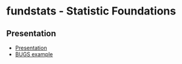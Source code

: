 # fundstats - Statistic Foundations

## Presentation

* [Presentation](https://philwebsurfer.github.io/fundstats/exposition.pdf)
* [BUGS example](https://philwebsurfer.github.io/fundstats/exposition.html)
